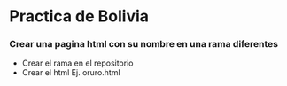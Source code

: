 # Practica de Bolivia

### Crear una pagina html con su nombre en una rama diferentes

- Crear el rama en el repositorio
- Crear el html Ej. oruro.html